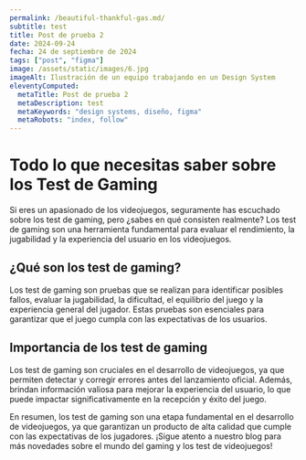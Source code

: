 ```yaml
---
permalink: /beautiful-thankful-gas.md/
subtitle: test
title: Post de prueba 2
date: 2024-09-24
fecha: 24 de septiembre de 2024
tags: ["post", "figma"]
image: /assets/static/images/6.jpg
imageAlt: Ilustración de un equipo trabajando en un Design System
eleventyComputed:
  metaTitle: Post de prueba 2
  metaDescription: test
  metaKeywords: "design systems, diseño, figma"
  metaRobots: "index, follow"
---
```




# Todo lo que necesitas saber sobre los Test de Gaming

Si eres un apasionado de los videojuegos, seguramente has escuchado sobre los test de gaming, pero ¿sabes en qué consisten realmente? Los test de gaming son una herramienta fundamental para evaluar el rendimiento, la jugabilidad y la experiencia del usuario en los videojuegos.

## ¿Qué son los test de gaming?

Los test de gaming son pruebas que se realizan para identificar posibles fallos, evaluar la jugabilidad, la dificultad, el equilibrio del juego y la experiencia general del jugador. Estas pruebas son esenciales para garantizar que el juego cumpla con las expectativas de los usuarios.

## Importancia de los test de gaming

Los test de gaming son cruciales en el desarrollo de videojuegos, ya que permiten detectar y corregir errores antes del lanzamiento oficial. Además, brindan información valiosa para mejorar la experiencia del usuario, lo que puede impactar significativamente en la recepción y éxito del juego.

En resumen, los test de gaming son una etapa fundamental en el desarrollo de videojuegos, ya que garantizan un producto de alta calidad que cumple con las expectativas de los jugadores. ¡Sigue atento a nuestro blog para más novedades sobre el mundo del gaming y los test de videojuegos!